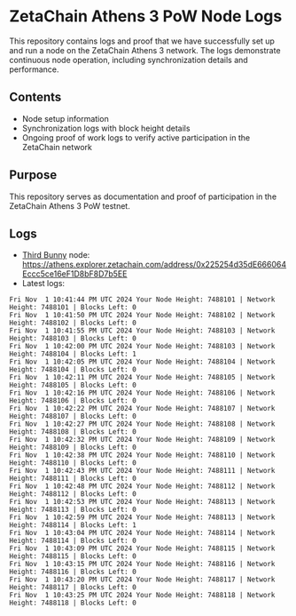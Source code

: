 # ZetaChain Athens 3 PoW Node Logs
This repository contains logs and proof that we have successfully set up and run a node on the ZetaChain Athens 3 network. The logs demonstrate continuous node operation, including synchronization details and performance.

## Contents
- Node setup information
- Synchronization logs with block height details
- Ongoing proof of work logs to verify active participation in the ZetaChain network

## Purpose
This repository serves as documentation and proof of participation in the ZetaChain Athens 3 PoW testnet.

## Logs

- [Third Bunny](https://thirdbunny.xyz/) node: https://athens.explorer.zetachain.com/address/0x225254d35dE666064Eccc5ce16eF1D8bF8D7b5EE
- Latest logs:
```
Fri Nov  1 10:41:44 PM UTC 2024 Your Node Height: 7488101 | Network Height: 7488101 | Blocks Left: 0
Fri Nov  1 10:41:50 PM UTC 2024 Your Node Height: 7488102 | Network Height: 7488102 | Blocks Left: 0
Fri Nov  1 10:41:55 PM UTC 2024 Your Node Height: 7488103 | Network Height: 7488103 | Blocks Left: 0
Fri Nov  1 10:42:00 PM UTC 2024 Your Node Height: 7488103 | Network Height: 7488104 | Blocks Left: 1
Fri Nov  1 10:42:05 PM UTC 2024 Your Node Height: 7488104 | Network Height: 7488104 | Blocks Left: 0
Fri Nov  1 10:42:11 PM UTC 2024 Your Node Height: 7488105 | Network Height: 7488105 | Blocks Left: 0
Fri Nov  1 10:42:16 PM UTC 2024 Your Node Height: 7488106 | Network Height: 7488106 | Blocks Left: 0
Fri Nov  1 10:42:22 PM UTC 2024 Your Node Height: 7488107 | Network Height: 7488107 | Blocks Left: 0
Fri Nov  1 10:42:27 PM UTC 2024 Your Node Height: 7488108 | Network Height: 7488108 | Blocks Left: 0
Fri Nov  1 10:42:32 PM UTC 2024 Your Node Height: 7488109 | Network Height: 7488109 | Blocks Left: 0
Fri Nov  1 10:42:38 PM UTC 2024 Your Node Height: 7488110 | Network Height: 7488110 | Blocks Left: 0
Fri Nov  1 10:42:43 PM UTC 2024 Your Node Height: 7488111 | Network Height: 7488111 | Blocks Left: 0
Fri Nov  1 10:42:48 PM UTC 2024 Your Node Height: 7488112 | Network Height: 7488112 | Blocks Left: 0
Fri Nov  1 10:42:53 PM UTC 2024 Your Node Height: 7488113 | Network Height: 7488113 | Blocks Left: 0
Fri Nov  1 10:42:59 PM UTC 2024 Your Node Height: 7488113 | Network Height: 7488114 | Blocks Left: 1
Fri Nov  1 10:43:04 PM UTC 2024 Your Node Height: 7488114 | Network Height: 7488114 | Blocks Left: 0
Fri Nov  1 10:43:09 PM UTC 2024 Your Node Height: 7488115 | Network Height: 7488115 | Blocks Left: 0
Fri Nov  1 10:43:15 PM UTC 2024 Your Node Height: 7488116 | Network Height: 7488116 | Blocks Left: 0
Fri Nov  1 10:43:20 PM UTC 2024 Your Node Height: 7488117 | Network Height: 7488117 | Blocks Left: 0
Fri Nov  1 10:43:25 PM UTC 2024 Your Node Height: 7488118 | Network Height: 7488118 | Blocks Left: 0
```
